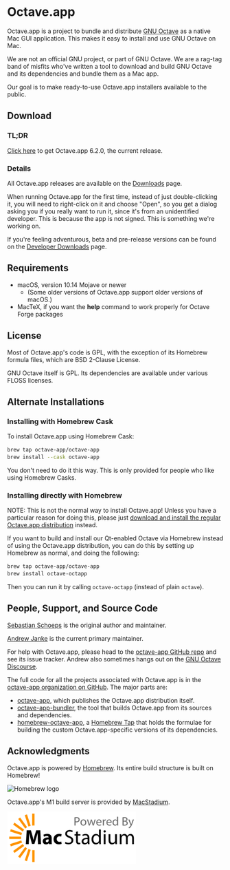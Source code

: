 # Octave.app

Octave.app is a project to bundle and distribute [GNU Octave](https://www.gnu.org/software/octave/) as a native Mac GUI application. This makes it easy to install and use GNU Octave on Mac.

We are not an official GNU project, or part of GNU Octave. We are a rag-tag band of misfits who've written a tool to download and build GNU Octave and its dependencies and bundle them as a Mac app.

Our goal is to make ready-to-use Octave.app installers available to the public.

## Download

### TL;DR

[Click here](https://github.com/octave-app/octave-app/releases/download/v6.2.0/Octave-6.2.0.dmg) to get Octave.app 6.2.0, the current release.

### Details

All Octave.app releases are available on the [Downloads](/Download.html) page.

When running Octave.app for the first time, instead of just double-clicking it, you will need to right-click on it and choose "Open", so you get a dialog asking you if you really want to run it, since it's from an unidentified developer. This is because the app is not signed. This is something we're working on.

If you're feeling adventurous, beta and pre-release versions can be found on the [Developer Downloads](/Developer-Downloads.html) page.

## Requirements

* macOS, version 10.14 Mojave or newer
  * (Some older versions of Octave.app support older versions of macOS.)
* MacTeX, if you want the **help** command to work properly for Octave Forge packages

## License

Most of Octave.app's code is GPL, with the exception of its Homebrew formula files, which are BSD 2-Clause License.

GNU Octave itself is GPL. Its dependencies are available under various FLOSS licenses.

## Alternate Installations

### Installing with Homebrew Cask

To install Octave.app using Homebrew Cask:

```bash
brew tap octave-app/octave-app
brew install --cask octave-app
```

You don't need to do it this way. This is only provided for people who like using Homebrew Casks.

### Installing directly with Homebrew

NOTE: This is not the normal way to install Octave.app! Unless you have a particular reason for doing this, please just [download and install the regular Octave.app distribution](/Download.html) instead.

If you want to build and install our Qt-enabled Octave via Homebrew instead of using the Octave.app distribution, you can do this by setting up Homebrew as normal, and doing the following:

```bash
brew tap octave-app/octave-app
brew install octave-octapp
```

Then you can run it by calling `octave-octapp` (instead of plain `octave`).

## People, Support, and Source Code

[Sebastian Schoeps](https://github.com/schoeps) is the original author and maintainer.

[Andrew Janke](https://apjanke.net) is the current primary maintainer.

For help with Octave.app, please head to the [octave-app GitHub repo](https://github.com/octave-app/octave-app) and see its issue tracker. Andrew also sometimes hangs out on the [GNU Octave Discourse](https://octave.discourse.group/).

The full code for all the projects associated with Octave.app is in the [octave-app organization on GitHub](https://github.com/octave-app). The major parts are:

* [octave-app](https://github.com/octave-app/octave-app), which publishes the Octave.app distribution itself.
* [octave-app-bundler](https://github.com/octave-app/octave-app-bundler), the tool that builds Octave.app from its sources and dependencies.
* [homebrew-octave-app](https://github.com/octave-app/homebrew-octave-app), a [Homebrew Tap](https://docs.brew.sh/Taps) that holds the formulae for building the custom Octave.app-specific versions of its dependencies.

## Acknowledgments

Octave.app is powered by [Homebrew](https://brew.sh). Its entire build structure is built on Homebrew!

![Homebrew logo](images/homebrew-128x128.png)

Octave.app's M1 build server is provided by [MacStadium](https://www.macstadium.com/).

![MacStadium Developer Logo](images/MacStadium-developerlogo-abitsmaller.png)
